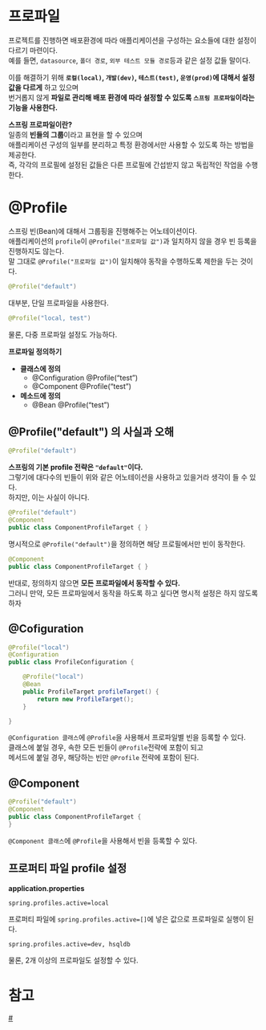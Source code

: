 프로파일
===================
프로젝트를 진행하면 배포환경에 따라 애플리케이션을 구성하는 요소들에 대한 설정이 다르기 마련이다.        
예를 들면, `datasource`, `폴더 경로`, `외부 테스트 모듈 경로`등과 같은 설정 값들 말이다.         
      
이를 해결하기 위해 **`로컬(local)`, `개발(dev)`, `테스트(test)`, `운영(prod)`에 대해서 설정 값을 다르게** 하고 있으며        
번거롭지 않게 **파일로 관리해 배포 환경에 따라 설정할 수 있도록 `스프링 프로파일`이라는 기능을 사용한다.**    
    
**스프링 프로파일이란?**          
일종의 **빈들의 그룹**이라고 표현을 할 수 있으며              
애플리케이션 구성의 일부를 분리하고 특정 환경에서만 사용할 수 있도록 하는 방법을 제공한다.            
즉, 각각의 프로필에 설정된 값들은 다른 프로필에 간섭받지 않고 독립적인 작업을 수행한다.             
           
# @Profile            
스프링 빈(Bean)에 대해서 그룹핑을 진행해주는 어노테이션이다.                 
애플리케이션의 `profile`이 `@Profile("프로파일 값")`과 일치하지 않을 경우 빈 등록을 진행하지도 않는다.          
말 그대로 `@Profile("프로파일 값")`이 일치해야 동작을 수행하도록 제한을 두는 것이다.      
   
```java
@Profile("default")
```
대부분, 단일 프로파일을 사용한다.        
     
```java
@Profile("local, test")
```   
물론, 다중 프로파일 설정도 가능하다.       
          
**프로파일 정의하기**      
* **클래스에 정의**    
  * @Configuration @Profile(“test”)   
  * @Component @Profile(“test”)   
* **메소드에 정의**    
  * @Bean @Profile(“test”)   
  
## @Profile("default") 의 사실과 오해  
```java
@Profile("default")
```   
**스프링의 기본 profile 전략은 `"default"`이다.**      
그렇기에 대다수의 빈들이 위와 같은 어노테이션을 사용하고 있을거라 생각이 들 수 있다.   
하지만, 이는 사실이 아니다.   

```java
@Profile("default")
@Component
public class ComponentProfileTarget { }
```   
명시적으로 `@Profile("default")`을 정의하면 해당 프로필에서만 빈이 동작한다.          
      
```java
@Component
public class ComponentProfileTarget { }
```      
반대로, 정의하지 않으면 **모든 프로파일에서 동작할 수 있다.**      
그러니 만약, 모든 프로파일에서 동작을 하도록 하고 싶다면 명시적 설정은 하지 않도록하자      
  
## @Cofiguration        
```java
@Profile("local")
@Configuration
public class ProfileConfiguration {

    @Profile("local")
    @Bean
    public ProfileTarget profileTarget() {
        return new ProfileTarget();
    }

}
```  
`@Configuration 클래스`에 `@Profile`을 사용해서 프로파일별 빈을 등록할 수 있다.   
클래스에 붙일 경우, 속한 모든 빈들이 `@Profile`전략에 포함이 되고       
메서드에 붙일 경우, 해당하는 빈만 `@Profile` 전략에 포함이 된다.       

## @Component   

```java
@Profile("default")
@Component
public class ComponentProfileTarget {
}
```
`@Component 클래스`에 `@Profile`을 사용해서 빈을 등록할 수 있다.     

## 프로퍼티 파일 profile 설정    
    
**application.properties**
```properties    
spring.profiles.active=local
```
프로퍼티 파일에 `spring.profiles.active=[]`에 넣은 값으로 프로파일로 실행이 된다.           

```properties
spring.profiles.active=dev, hsqldb
```
물론, 2개 이상의 프로파일도 설정할 수 있다.     
    
# 참고 
[#](https://docs.spring.io/spring-boot/docs/1.2.0.M1/reference/html/boot-features-profiles.html)    








